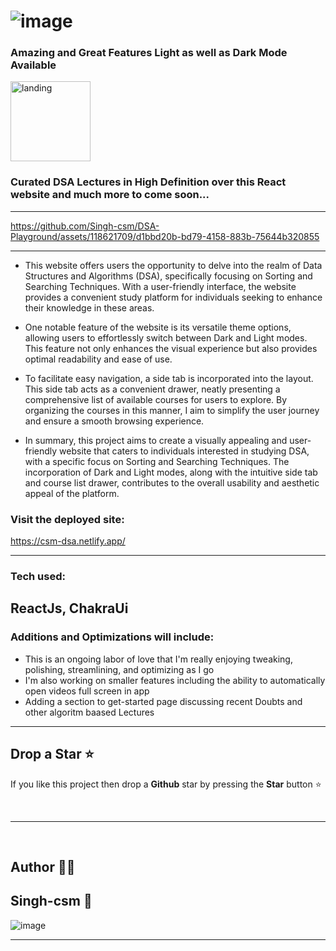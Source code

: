 # ![image](https://github.com/Singh-csm/DSA-Playground/assets/118621709/e401f840-4d6f-4d47-bfd8-45cbd16e396e)

### Amazing and Great Features Light as well as Dark Mode Available
<img width="128" height="128" alt="landing" src="![image](https://github.com/Singh-csm/DSA-Playground/assets/118621709/4b64be53-f90c-4f54-afb5-18f80ba9db21)">

### Curated DSA Lectures in High Definition over this React website and much more to come soon... 
---


https://github.com/Singh-csm/DSA-Playground/assets/118621709/d1bbd20b-bd79-4158-883b-75644b320855



---
- This website offers users the opportunity to delve into the realm of Data Structures and Algorithms (DSA), specifically focusing on Sorting and Searching Techniques. With a user-friendly interface, the website provides a convenient study platform for individuals seeking to enhance their knowledge in these areas.

- One notable feature of the website is its versatile theme options, allowing users to effortlessly switch between Dark and Light modes. This feature not only enhances the visual experience but also provides optimal readability and ease of use.

- To facilitate easy navigation, a side tab is incorporated into the layout. This side tab acts as a convenient drawer, neatly presenting a comprehensive list of available courses for users to explore. By organizing the courses in this manner, I aim to simplify the user journey and ensure a smooth browsing experience.

- In summary, this project aims to create a visually appealing and user-friendly website that caters to individuals interested in studying DSA, with a specific focus on Sorting and Searching Techniques. The incorporation of Dark and Light modes, along with the intuitive side tab and course list drawer, contributes to the overall usability and aesthetic appeal of the platform.

### Visit the deployed site:
https://csm-dsa.netlify.app/<br>

---

### Tech used:
ReactJs, ChakraUi
---
### Additions and Optimizations will include:
- This is an ongoing labor of love that I'm really enjoying tweaking, polishing, streamlining, and optimizing as I go
- I'm also working on smaller features including the ability to automatically open videos full screen in app
- Adding a section to get-started page discussing recent Doubts and other algoritm baased Lectures
---
## Drop a Star ⭐

If you like this project then drop a **Github** star by pressing the **Star** button ⭐

<br>

---

<br>

## Author 👨‍💻

**Singh-csm 💚**
---

![image](https://github.com/Singh-csm/DSA-Playground/assets/118621709/fd04af4c-4330-413b-b98a-9d022e47a606)

---
